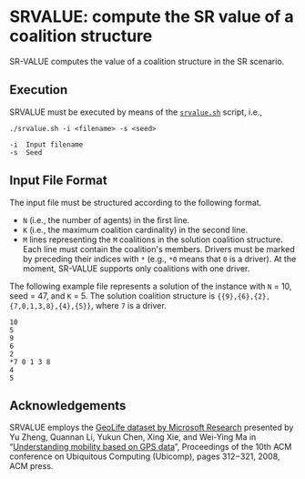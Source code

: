 SRVALUE: compute the SR value of a coalition structure
===================

SR-VALUE computes the value of a coalition structure in the SR scenario. 

Execution
----------
SRVALUE must be executed by means of the [`srvalue.sh`](srvalue.sh) script, i.e.,
```
./srvalue.sh -i <filename> -s <seed>

-i	Input filename
-s	Seed
```

Input File Format
----------
The input file must be structured according to the following format.

  * `N` (i.e., the number of agents) in the first line.
  * `K` (i.e., the maximum coalition cardinality) in the second line.
  * `M` lines representing the `M` coalitions in the solution coalition structure. Each line must contain the coalition's members. Drivers must be marked by preceding their indices with `*` (e.g., `*0` means that `0` is a driver). At the moment, SR-VALUE supports only coalitions with one driver.

The following example file represents a solution of the instance with `N` = 10, seed = 47, and `K` = 5.
The solution coalition structure is `{{9},{6},{2},{7,0,1,3,8},{4},{5}}`, where `7` is a driver. 

```
10
5
9
6
2
*7 0 1 3 8
4
5
```

Acknowledgements
----------
SRVALUE employs the [GeoLife dataset by Microsoft Research](http://research.microsoft.com/en-us/projects/geolife) presented by Yu Zheng, Quannan Li, Yukun Chen, Xing Xie, and Wei-Ying Ma in “[Understanding mobility based on GPS data](https://www.microsoft.com/en-us/research/publication/understanding-mobility-based-on-gps-data)”, Proceedings of the 10th ACM conference on Ubiquitous Computing (Ubicomp), pages 312−321, 2008, ACM press.
